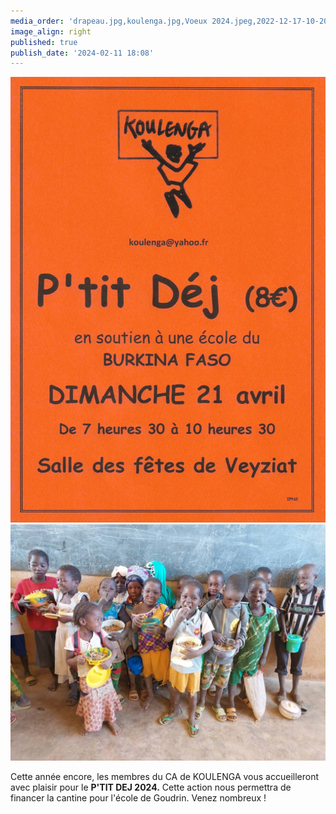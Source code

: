 ```yaml
---
media_order: 'drapeau.jpg,koulenga.jpg,Voeux 2024.jpeg,2022-12-17-10-20-18 6.jpg,Affichette pour site.jpeg'
image_align: right
published: true
publish_date: '2024-02-11 18:08'
---
```


![Affichette%20pour%20site](Affichette%20pour%20site.jpeg "Affichette%20pour%20site")![2022-12-17-10-20-18%206](2022-12-17-10-20-18%206.jpg "2022-12-17-10-20-18%206")


Cette année encore, les membres du CA de KOULENGA vous accueilleront avec plaisir pour le **P'TIT DEJ 2024.** Cette action nous permettra de financer la cantine pour l'école de Goudrin. Venez nombreux !
